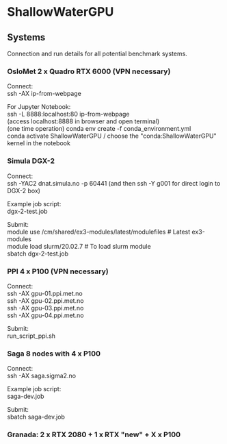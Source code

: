 # ShallowWaterGPU

## Systems
Connection and run details for all potential benchmark systems.

### OsloMet 2 x Quadro RTX 6000 (VPN necessary)
Connect:  
ssh -AX ip-from-webpage  
  
For Jupyter Notebook:  
ssh -L 8888:localhost:80 ip-from-webpage  
(access localhost:8888 in browser and open terminal)  
(one time operation) conda env create -f conda_environment.yml  
conda activate ShallowWaterGPU / choose the "conda:ShallowWaterGPU" kernel in the notebook  

### Simula DGX-2
Connect:  
ssh -YAC2 dnat.simula.no -p 60441 (and then ssh -Y g001 for direct login to DGX-2 box)

Example job script:  
dgx-2-test.job

Submit:  
module use /cm/shared/ex3-modules/latest/modulefiles   # Latest ex3-modules    
module load slurm/20.02.7                              # To load slurm module  
sbatch dgx-2-test.job

### PPI 4 x P100 (VPN necessary)
Connect:  
ssh -AX gpu-01.ppi.met.no  
ssh -AX gpu-02.ppi.met.no  
ssh -AX gpu-03.ppi.met.no  
ssh -AX gpu-04.ppi.met.no

Submit:  
run_script_ppi.sh

### Saga 8 nodes with 4 x P100
Connect:  
ssh -AX saga.sigma2.no

Example job script:  
saga-dev.job

Submit:  
sbatch saga-dev.job

### Granada: 2 x RTX 2080 + 1 x RTX "new" + X x P100
